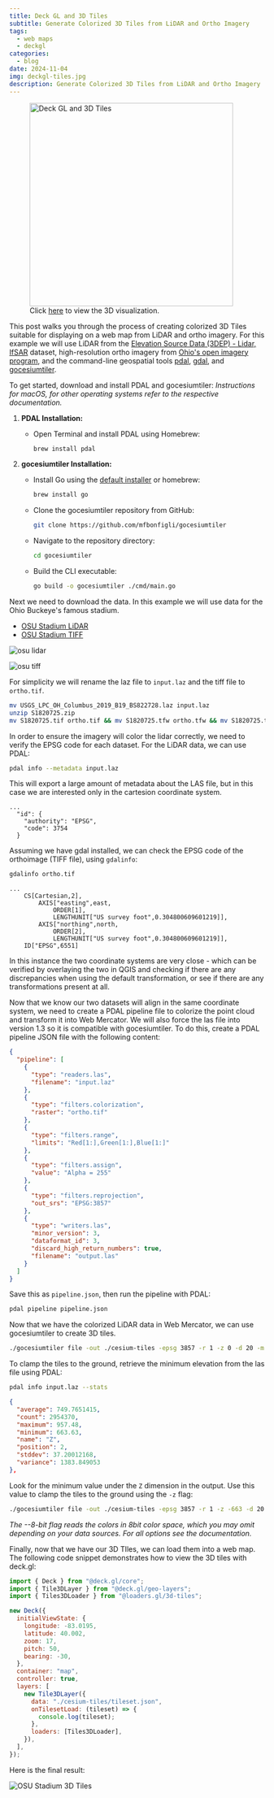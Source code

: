 ```yaml
---
title: Deck GL and 3D Tiles
subtitle: Generate Colorized 3D Tiles from LiDAR and Ortho Imagery
tags:
  - web maps
  - deckgl
categories:
  - blog
date: 2024-11-04
img: deckgl-tiles.jpg 
description: Generate Colorized 3D Tiles from LiDAR and Ortho Imagery
---
```


<figure>
  <img id="fig-1" class="wide" src="https://www.getBounds.com/assets/img/lg_deckgl-tiles.webp" alt="Deck GL and 3D Tiles" style="height:400px;margin-bottom:2rem;cursor:pointer" tabindex="0"/>
  <figcaption id="fig-cap" style="margin-top:-2rem">Click <a href="https://www.getbounds.com/apps/deckgl-3dtiles" target="_blank">here</a> to view the 3D visualization.</figcaption>
</figure>

This post walks you through the process of creating colorized 3D Tiles suitable for displaying on a web map from LiDAR and ortho imagery. For this example we will use LiDAR from the [Elevation Source Data (3DEP) - Lidar, IfSAR](https://apps.nationalmap.gov/downloader/) dataset, high-resolution ortho imagery from [Ohio's open imagery program](https://gis1.oit.ohio.gov/geodatadownload/), and the command-line geospatial tools [pdal](https://pdal.io/), [gdal](https://gdal.org/en/latest/), and [gocesiumtiler](https://github.com/mfbonfigli/gocesiumtiler).

To get started, download and install PDAL and gocesiumtiler:
*Instructions for macOS, for other operating systems refer to the respective documentation.*

1. **PDAL Installation:**
   - Open Terminal and install PDAL using Homebrew:
     ```sh
     brew install pdal
     ```

2. **gocesiumtiler Installation:**
    - Install Go using the [default installer](https://go.dev/doc/install) or homebrew:    
      ```sh
      brew install go
      ```
   - Clone the gocesiumtiler repository from GitHub:
     ```sh
     git clone https://github.com/mfbonfigli/gocesiumtiler
     ```
   - Navigate to the repository directory:
     ```sh
     cd gocesiumtiler
     ```
   - Build the CLI executable:
     ```bash
     go build -o gocesiumtiler ./cmd/main.go
     ```

Next we need to download the data. In this example we will use data for the Ohio Buckeye's famous stadium.

- [OSU Stadium LiDAR](https://rockyweb.usgs.gov/vdelivery/Datasets/Staged/Elevation/LPC/Projects/OH_Columbus_2019_B19/OH_Columbus_2019/LAZ/USGS_LPC_OH_Columbus_2019_B19_BS822728.laz)
- [OSU Stadium TIFF](https://gis1.oit.ohio.gov/ZIPARCHIVES_III/IMAGERY/1FTGEOTIFF/_ENHANCED/FRA_2024/S1820725.zip)

<div class="side-by-side">

![osu lidar](/assets/img/sample-lidar-osu.jpg)

![osu tiff](/assets/img/sample-ortho-osu.jpg)

</div>

For simplicity we will rename the laz file to `input.laz` and the tiff file to `ortho.tif`.

```sh
mv USGS_LPC_OH_Columbus_2019_B19_BS822728.laz input.laz
unzip S1820725.zip
mv S1820725.tif ortho.tif && mv S1820725.tfw ortho.tfw && mv S1820725.tif.xml ortho.tif.xml
```

In order to ensure the imagery will color the lidar correctly, we need to verify the EPSG code for each dataset. For the LiDAR data, we can use PDAL:

```sh
pdal info --metadata input.laz
```

This will export a large amount of metadata about the LAS file, but in this case we are interested only in the cartesion coordinate system. 

```
...
  "id": {
    "authority": "EPSG",
    "code": 3754
  }
```

Assuming we have gdal installed, we can check the EPSG code of the orthoimage (TIFF file), using `gdalinfo`:

```sh
gdalinfo ortho.tif
```

```
...
    CS[Cartesian,2],
        AXIS["easting",east,
            ORDER[1],
            LENGTHUNIT["US survey foot",0.304800609601219]],
        AXIS["northing",north,
            ORDER[2],
            LENGTHUNIT["US survey foot",0.304800609601219]],
    ID["EPSG",6551]
```

In this instance the two coordinate systems are very close - which can be verified by overlaying the two in QGIS and checking if there are any discrepancies when using the default transformation, or see if there are any transformations present at all.

Now that we know our two datasets will align in the same coordinate system, we need to create a PDAL pipeline file to colorize the point cloud and transform it into Web Mercator. We will also force the las file into version 1.3 so it is compatible with gocesiumtiler. To do this, create a PDAL pipeline JSON file with the following content:

```json
{
  "pipeline": [
    {
      "type": "readers.las",
      "filename": "input.laz"
    },
    {
      "type": "filters.colorization",
      "raster": "ortho.tif"
    },
    {
      "type": "filters.range",
      "limits": "Red[1:],Green[1:],Blue[1:]"
    },
    {
      "type": "filters.assign",
      "value": "Alpha = 255"
    },
    {
      "type": "filters.reprojection",
      "out_srs": "EPSG:3857"
    },
    {
      "type": "writers.las",
      "minor_version": 3,
      "dataformat_id": 3,
      "discard_high_return_numbers": true,
      "filename": "output.las"
    }
  ]
}
```

Save this as `pipeline.json`, then run the pipeline with PDAL:

```sh
pdal pipeline pipeline.json
```

Now that we have the colorized LiDAR data in Web Mercator, we can use gocesiumtiler to create 3D tiles.

```sh
./gocesiumtiler file -out ./cesium-tiles -epsg 3857 -r 1 -z 0 -d 20 -m 5000 ./input.las
```

To clamp the tiles to the ground, retrieve the minimum elevation from the las file using PDAL:

```sh
pdal info input.laz --stats
```

```JSON
{
  "average": 749.7651415,
  "count": 2954370,
  "maximum": 957.48,
  "minimum": 663.63,
  "name": "Z",
  "position": 2,
  "stddev": 37.20012168,
  "variance": 1383.849053
},
```

Look for the minimum value under the `Z` dimension in the output. Use this value to clamp the tiles to the ground using the `-z` flag:

```sh
./gocesiumtiler file -out ./cesium-tiles -epsg 3857 -r 1 -z -663 -d 20 -m 5000 --8-bit ./output.las
```

*The --8-bit flag reads the colors in 8bit color space, which you may omit depending on your data sources. For all options see the documentation.*

Finally, now that we have our 3D TIles, we can load them into a web map. The following code snippet demonstrates how to view the 3D tiles with deck.gl:

```javascript
import { Deck } from "@deck.gl/core";
import { Tile3DLayer } from "@deck.gl/geo-layers";
import { Tiles3DLoader } from "@loaders.gl/3d-tiles";

new Deck({
  initialViewState: {
    longitude: -83.0195,
    latitude: 40.002,
    zoom: 17,
    pitch: 50,
    bearing: -30,
  },
  container: "map",
  controller: true,
  layers: [
    new Tile3DLayer({
      data: "./cesium-tiles/tileset.json",
      onTilesetLoad: (tileset) => {
        console.log(tileset);
      },
      loaders: [Tiles3DLoader],
    }),
  ],
});
```

Here is the final result:

![OSU Stadium 3D Tiles](/assets/img/deckgl-tiles-color.jpg)



